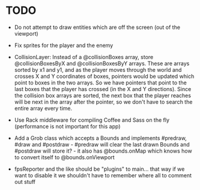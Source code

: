 # TODO

* Do not attempt to draw entities which are off the screen (out of the viewport)

* Fix sprites for the player and the enemy

* CollisionLayer: Instead of a @collisionBoxes array, store @collisionBoxesByX
  and @collisionBoxesByY arrays. These are arrays sorted by x1 and y1, and as
  the player moves through the world and crosses X and Y coordinates of boxes,
  pointers would be updated which point to boxes in the two arrays. So we have
  pointers that point to the last boxes that the player has crossed (in the X
  and Y directions). Since the collision box arrays are sorted, the next box
  that the player reaches will be next in the array after the pointer, so we
  don't have to search the entire array every time.

* Use Rack middleware for compiling Coffee and Sass on the fly
  (performance is not important for this app)

* Add a Grob class which accepts a Bounds and implements #predraw, #draw and
  #postdraw - #predraw will clear the last drawn Bounds and #postdraw will store
  it? - it also has @bounds.onMap which knows how to convert itself to
  @bounds.onViewport

* fpsReporter and the like should be "plugins" to main... that way if we want to
  disable it we shouldn't have to remember where all to comment out stuff
